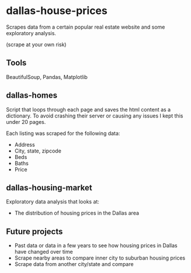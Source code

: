 # dallas-house-prices
Scrapes data from a certain popular real estate website and some exploratory analysis.

(scrape at your own risk)

## Tools
BeautifulSoup, Pandas, Matplotlib

## dallas-homes
Script that loops through each page and saves the html content as a dictionary. To avoid crashing their server or causing any issues I kept this under 20 pages. 

Each listing was scraped for the following data:
* Address
* City, state, zipcode
* Beds
* Baths
* Price 

## dallas-housing-market
Exploratory data analysis that looks at: 
* The distribution of housing prices in the Dallas area 

## Future projects
* Past data or data in a few years to see how housing prices in Dallas have changed over time 
* Scrape nearby areas to compare inner city to suburban housing prices
* Scrape data from another city/state and compare 